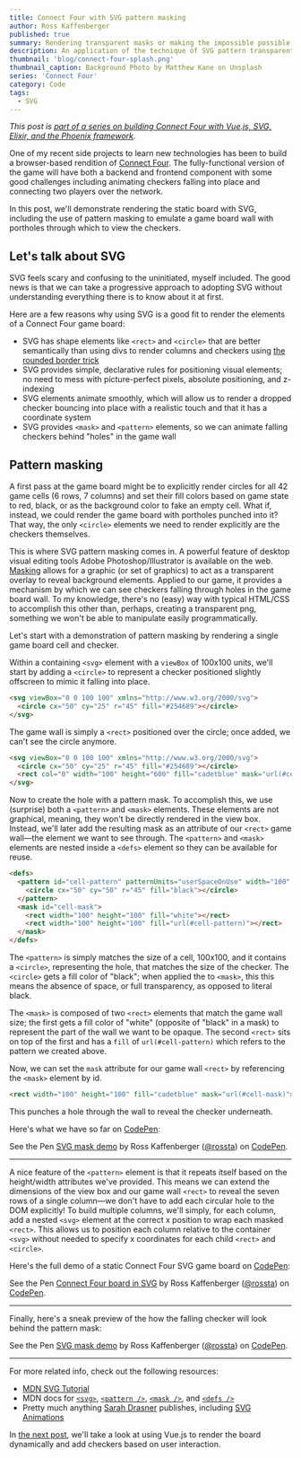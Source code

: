 ```yaml
---
title: Connect Four with SVG pattern masking
author: Ross Kaffenberger
published: true
summary: Rendering transparent masks or making the impossible possible with SVG
description: An application of the technique of SVG pattern transparent to render a Connect Four board with transparent portholes.
thumbnail: 'blog/connect-four-splash.png'
thumbnail_caption: Background Photo by Matthew Kane on Unsplash
series: 'Connect Four'
category: Code
tags:
  - SVG
---
```


*This post is [part of a series on building Connect Four with Vue.js, SVG,
Elixir, and the Phoenix framework](/blog/series/connect-four.html).*

One of my recent side projects to learn new technologies
has been to build a browser-based rendition of [Connect
Four](https://en.wikipedia.org/wiki/Connect_Four).
The fully-functional version of the game will have both a backend and frontend
component with some good challenges including animating checkers
falling into place and connecting two players over the network.

In this post, we'll demonstrate rendering the static board with SVG, including
the use of pattern masking to emulate a game board wall with portholes through
which to view the checkers.

## Let's talk about SVG

SVG feels scary and confusing to the uninitiated, myself included. The good news
is that we can take a progressive approach to adopting SVG without understanding
everything there is to know about it at first.

Here are a few reasons why using SVG is a good fit to render the elements of a
Connect Four game board:

* SVG has shape elements like `<rect>` and `<circle>` that are better
  semantically than using divs to render columns and checkers using [the rounded
border trick](https://davidwalsh.name/css-circles)
* SVG provides simple, declarative rules for positioning visual elements; no
  need to mess with picture-perfect pixels, absolute positioning, and z-indexing
* SVG elements animate smoothly, which will allow us to render a dropped checker
  bouncing into place with a realistic touch and that it has a coordinate system
* SVG provides `<mask>` and `<pattern>` elements, so we can animate falling
  checkers behind "holes" in the game wall

## Pattern masking

A first pass at the game board might be to explicitly render circles for all 42
game cells (6 rows, 7 columns) and set their fill colors based on game state to
red, black, or as the background color to fake an empty cell. What if, instead,
we could render the game board with portholes punched into it? That way, the only
`<circle>` elements we need to render explicitly are the checkers themselves.

This is where SVG pattern masking comes in. A powerful feature of desktop visual
editing tools Adobe Photoshop/Illustrator is available on the web.
[Masking](https://www.w3.org/TR/SVG/masking.html) allows for a graphic (or set of
graphics) to act as a transparent overlay to reveal background elements. Applied
to our game, it provides a mechanism by which we can see checkers falling
through holes in the game board wall. To my knowledge, there's no (easy) way
with typical HTML/CSS to accomplish this other than, perhaps, creating a
transparent png, something we won't be able to manipulate easily
programmatically.

Let's start with a demonstration of pattern masking by rendering a single game
board cell and checker.

Within a containing `<svg>` element with a `viewBox` of 100x100 units, we'll
start by adding a `<circle>` to represent a checker positioned slightly
offscreen to mimic it falling into place.

```html
<svg viewBox="0 0 100 100" xmlns="http://www.w3.org/2000/svg">
  <circle cx="50" cy="25" r="45" fill="#254689"></circle>
</svg>
```

The game wall is simply a `<rect>` positioned over the circle; once added, we
can't see the circle anymore.

```html
<svg viewBox="0 0 100 100" xmlns="http://www.w3.org/2000/svg">
  <circle cx="50" cy="25" r="45" fill="#254689"></circle>
  <rect col="0" width="100" height="600" fill="cadetblue" mask="url(#cell-mask)"></rect>
</svg>
```

Now to create the hole with a pattern mask. To accomplish this, we use
(surprise) both a `<pattern>` and `<mask>` elements. These elements are not
graphical, meaning, they won't be directly rendered in the view box. Instead,
we'll later add the resulting mask as an attribute of our `<rect>` game wall—the
element we want to see through. The `<pattern>` and `<mask>` elements are nested
inside a `<defs>` element so they can be available for reuse.

```html
<defs>
  <pattern id="cell-pattern" patternUnits="userSpaceOnUse" width="100" height="100">
    <circle cx="50" cy="50" r="45" fill="black"></circle>
  </pattern>
  <mask id="cell-mask">
    <rect width="100" height="100" fill="white"></rect>
    <rect width="100" height="100" fill="url(#cell-pattern)"></rect>
  </mask>
</defs>
```
The `<pattern>` is simply matches the size of a cell, 100x100, and it contains a
`<circle>`, representing the hole, that matches the size of the checker. The
`<circle>` gets a fill color of "black"; when applied the to `<mask>`, this
this means the absence of space, or full transparency, as opposed to literal
black.

The `<mask>` is composed of two `<rect>` elements that match the game wall size;
the first gets a fill color of "white" (opposite of "black" in a mask) to
represent the part of the wall we want to be opaque. The second `<rect>` sits on
top of the first and has a `fill` of `url(#cell-pattern)` which refers to the
pattern we created above.

Now, we can set the `mask` attribute for our game wall `<rect>` by referencing
the `<mask>` element by id.

```html
<rect width="100" height="100" fill="cadetblue" mask="url(#cell-mask)"></rect>
```

This punches a hole through the wall to reveal the checker underneath.

Here's what we have so far on [CodePen](https://codepen.io/rossta/pen/NXMrLg):

<p data-height="265" data-theme-id="light" data-slug-hash="NXMrLg" data-default-tab="html,result" data-user="rossta" data-embed-version="2" data-pen-title="SVG mask demo" class="codepen">See the Pen <a href="https://codepen.io/rossta/pen/NXMrLg/">SVG mask demo</a> by Ross Kaffenberger (<a href="https://codepen.io/rossta">@rossta</a>) on <a href="https://codepen.io">CodePen</a>.</p>
<script async src="https://production-assets.codepen.io/assets/embed/ei.js"></script>

<hr />

A nice feature of the `<pattern>` element is that it repeats itself based
on the height/width attributes we've provided. This means we can extend the dimensions of the view
box and our game wall `<rect>` to reveal the seven rows of a
single column—we don't have to add each circular hole to the DOM explicitly! To
build multiple columns, we'll simply, for each column, add a nested `<svg>`
element at the correct x position to wrap each masked `<rect>`. This allows us
to position each column relative to the container `<svg>` without needed to
specify x coordinates for each child `<rect>` and `<circle>`.

Here's the full demo of a static Connect Four SVG game board on
[CodePen](https://codepen.io/rossta/pen/eyrgJe):

<p data-height="370" data-theme-id="light" data-slug-hash="eyrgJe" data-default-tab="html,result" data-user="rossta" data-embed-version="2" data-pen-title="Connect Four board in SVG" class="codepen">See the Pen <a href="https://codepen.io/rossta/pen/eyrgJe/">Connect Four board in SVG</a> by Ross Kaffenberger (<a href="https://codepen.io/rossta">@rossta</a>) on <a href="https://codepen.io">CodePen</a>.</p>
<script async src="https://production-assets.codepen.io/assets/embed/ei.js"></script>

<hr />

Finally, here's a sneak preview of the how the falling checker will look behind the pattern mask:

<p data-height="265" data-theme-id="light" data-slug-hash="eyPpog" data-default-tab="html,result" data-user="rossta" data-embed-version="2" data-pen-title="SVG mask demo" class="codepen">See the Pen <a href="https://codepen.io/rossta/pen/eyPpog/">SVG mask demo</a> by Ross Kaffenberger (<a href="https://codepen.io/rossta">@rossta</a>) on <a href="https://codepen.io">CodePen</a>.</p>
<script async src="https://production-assets.codepen.io/assets/embed/ei.js"></script>

<hr />

For more related info, check out the following resources:

* [MDN SVG Tutorial](https://developer.mozilla.org/en-US/docs/Web/SVG/Tutorial)
* MDN docs for [`<svg>`](https://developer.mozilla.org/en-US/docs/Web/SVG/Element/svg), [`<pattern />`](https://developer.mozilla.org/en-US/docs/Web/SVG/Element/pattern), [`<mask />`](https://developer.mozilla.org/en-US/docs/Web/SVG/Element/mask), and [`<defs />`](https://developer.mozilla.org/en-US/docs/Web/SVG/Element/defs)
* Pretty much anything [Sarah Drasner](https://twitter.com/sarah_edo) publishes, including [SVG Animations](http://shop.oreilly.com/product/0636920045335.do)

In [the next post](/blog/building-basic-connect-four-with-vuejs.html), we'll
take a look at using Vue.js to render the board dynamically and add checkers
based on user interaction.
